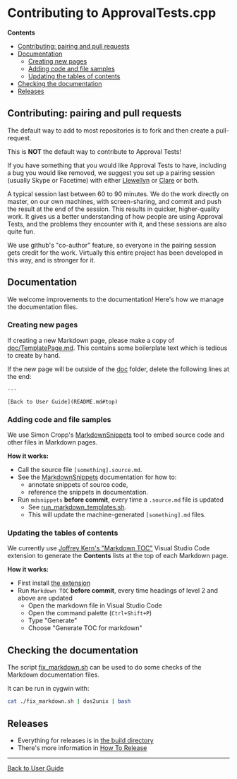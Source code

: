 <a id="top"></a>

# Contributing to ApprovalTests.cpp

**Contents**

<!-- vscode-markdown-toc -->
* [Contributing: pairing and pull requests](#Contributing:pairingandpullrequests)
* [Documentation](#Documentation)
	* [Creating new pages](#Creatingnewpages)
	* [Adding code and file samples](#Addingcodeandfilesamples)
	* [Updating the tables of contents](#Updatingthetablesofcontents)
* [Checking the documentation](#Checkingthedocumentation)
* [Releases](#Releases)

<!-- vscode-markdown-toc-config
	numbering=false
	autoSave=true
	/vscode-markdown-toc-config -->
<!-- /vscode-markdown-toc -->


## <a name='Contributing:pairingandpullrequests'></a>Contributing: pairing and pull requests

The default way to add to most repositories is to fork and then create a pull-request.

This is **NOT** the default way to contribute to Approval Tests!

If you have something that you would like Approval Tests to have, including a bug you would like removed, we suggest you set up a pairing session (usually Skype or Facetime) with either [Llewellyn](mailto:isidore@setgame.com) or [Clare](mailto:github@cfmacrae.fastmail.co.uk) or both.

A typical session last between 60 to 90 minutes. We do the work directly on master, on our own machines, with screen-sharing, and commit and push the result at the end of the session. This results in quicker, higher-quality work. It gives us a better understanding of how people are using Approval Tests, and the problems they encounter with it, and these sessions are also quite fun.

We use github's "co-author" feature, so everyone in the pairing session gets credit for the work. Virtually this entire project has been developed in this way, and is stronger for it.

## <a name='Documentation'></a>Documentation

We welcome improvements to the documentation! Here's how we manage the documentation files. 

### <a name='Creatingnewpages'></a>Creating new pages

If creating a new Markdown page, please make a copy of [doc/TemplatePage.md](../doc/TemplatePage.md#top).
This contains some boilerplate text which is tedious to create by hand. 

If the new page will be outside of the [doc](../doc/) folder, delete the following lines at the end:

```
---
   
[Back to User Guide](README.md#top)
```

### <a name='Addingcodeandfilesamples'></a>Adding code and file samples

We use Simon Cropp's [MarkdownSnippets](https://github.com/SimonCropp/MarkdownSnippets) tool to embed source code and other files in Markdown pages.

**How it works:**

* Call the source file `[something].source.md`.
* See the [MarkdownSnippets](https://github.com/SimonCropp/MarkdownSnippets) documentation for how to:
    * annotate snippets of source code, 
    * reference the snippets in documentation.
* Run  `mdsnippets` **before commit**, every time a `.source.md` file is updated
    * See [run_markdown_templates.sh](../run_markdown_templates.sh).
    * This will update the machine-generated `[something].md` files.

### <a name='Updatingthetablesofcontents'></a>Updating the tables of contents

We currently use [Joffrey Kern's "Markdown TOC"](https://marketplace.visualstudio.com/items?itemName=joffreykern.markdown-toc) Visual Studio Code extension to generate the **Contents** lists at the top of each Markdown page.

**How it works:**

* First install [the extension](https://marketplace.visualstudio.com/items?itemName=joffreykern.markdown-toc)
* Run  `Markdown TOC` **before commit**, every time headings of level 2 and above are updated
    * Open the markdown file in Visual Studio Code
    * Open the command palette (`Ctrl+Shift+P`)
    * Type "Generate"
    * Choose "Generate TOC for markdown"

## <a name='Checkingthedocumentation'></a>Checking the documentation

The script [fix_markdown.sh](../fix_markdown.sh) can be used to do some checks of the Markdown documentation files.

It can be run in cygwin with:

```bash
cat ./fix_markdown.sh | dos2unix | bash
```

## <a name='Releases'></a>Releases

* Everything for releases is in [the build directory](../build/)
* There's more information in [How To Release](../build/HowToRelease.md#top)

---

[Back to User Guide](README.md#top)
